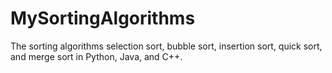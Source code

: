 # MySortingAlgorithms #

The sorting algorithms selection sort, bubble sort, insertion sort, quick sort, and merge sort in Python, Java, and C++.
